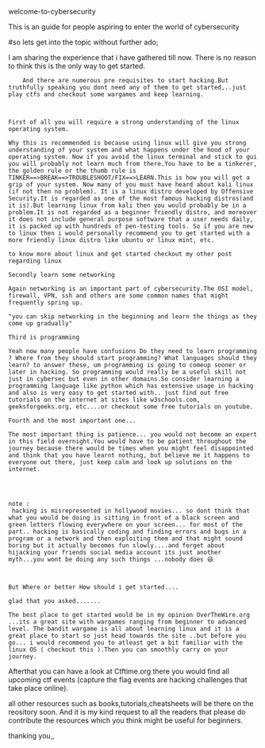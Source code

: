 welcome-to-cybersecurity

This is an guide for people aspiring to enter the world of cybersecurity

#so lets get into the topic without further ado;

I am sharing the experience that i have gathered till now. There is no reason to think this is the only way to get started.


        And there are numerous pre requisites to start hacking.But truthfully speaking you dont need any of them to get started,..just play ctfs and checkout some wargames and keep learning.

 

    First of all you will require a strong understanding of the linux operating system. 

    Why this is recommended is because using linux will give you strong understanding of your system and what happens under the hood of your operating system. Now if you avoid the linux terminal and stick to gui you will probably not learn much from there.You have to be a tinkerer, the golden rule or the thumb rule is TINKER==>BREAK==>TROUBLESHOOT/FIX==>LEARN.This is how you will get a grip of your system. Now many of you must have heard about kali linux (if not then no problem). It is a linux distro developed by Offensive Security.It is regarded as one of the most famous hacking distros(and it is).But learning linux from kali then you would probably be in a problem.It is not regarded as a beginner friendly distro, and moreover it does not include general purpose software that a user needs daily, it is packed up with hundreds of pen-testing tools. So if you are new to linux then i would personally recommend you to get started with a more friendly linux distro like ubuntu or linux mint, etc.

    to know more about linux and get started checkout my other post regarding linux 

    Secondly learn some networking 

    Again networking is an important part of cybersecurity.The OSI model, firewall, VPN, ssh and others are some common names that might frequently spring up.

    "you can skip networking in the beginning and learn the things as they come up gradually"

    Third is programming 

    Yeah now many people have confusions Do they need to learn programming ? Where from they should start programming? What languages should they learn? to answer these, um programming is going to comeup sooner or later in hacking. So programming would really be a useful skill not just in cybersec but even in other domains.So consider learning a programming language like python which has extensive usage in hacking and also is very easy to get started with.. just find out free tutorials on the internet at sites like w3schools.com, geeksforgeeks.org, etc....or checkout some free tutorials on youtube.

    Fourth and the most important one...

    The most important thing is patience... you would not become an expert in this field overnight.You would have to be patient throughout the journey because there would be times when you might feel disappointed and think that you have learnt nothing, but believe me it happens to everyone out there, just keep calm and look up solutions on the internet.

     

     
    note :  
     hacking is misrepresented in hollywood movies... so dont think that what you would be doing is sitting in front of a black screen and green letters flowing everywhere on your screen... for most of the part.. hacking is basically coding and finding errors and bugs in a program or a network and then exploiting them and that might sound boring but it actually becomes fun slowly....and forget about hijacking your friends social media account its just another myth...you wont be doing any such things ...nobody does 😆



    But Where or better How should i get started....

    glad that you asked.......

    The best place to get started would be in my opinion OverTheWire.org ...its a great site with wargames ranging from beginner to advanced level. The bandit wargame is all about learning linux and it is a great place to start so just head towards the site ..but before you go... i would recommend you to atleast get a bit familiar with the linux OS ( checkout this ).Then you can smoothly carry on your journey. 

Afterthat you can have a look at Ctftime.org there you would find all upcoming ctf events (capture the flag events are hacking challenges that take place online).

all other resources such as books,tutorials,cheatsheets will be there on the reository soon.
And it is my kind request to all the readers that please do contribute the resources which you think might be useful for beginners.                                      


thanking you,,
